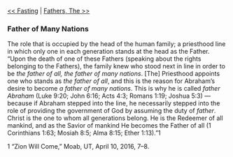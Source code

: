 [<< Fasting](Fasting)  |  [Fathers, The >>](Fathers,%20The)

### Father of Many Nations
The role that is occupied by the head of the human family; a priesthood line in which only one in each generation stands at the head as the Father. “Upon the death of one of these Fathers (speaking about the rights belonging to the Fathers), the family knew who stood next in line in order to be *the father of all, the father of many nations*. [The] Priesthood appoints one who stands as *the father of all*, and this is the reason for Abraham’s desire to become *a father of many nations*. This is why he is called *father Abraham* (Luke 9:20; John 6:16; Acts 4:3; Romans 1:19; Joshua 5:3) — because if Abraham stepped into the line, he necessarily stepped into the role of providing the government of God by assuming the duty of *father*. Christ is the one to whom all generations belong. He is the Redeemer of all mankind, and as the Savior of mankind He becomes the Father of all (1 Corinthians 1:63; Mosiah 8:5; Alma 8:15; Ether 1:13).”1



1 “Zion Will Come,” Moab, UT, April 10, 2016, 7–8.